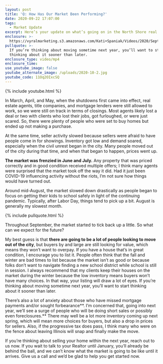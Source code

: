 ```yaml
---
layout: post
title: 'Q: How Has Our Market Been Performing?'
date: 2020-09-22 17:07:00
tags:
  - Market Update
excerpt: Here’s your update on what’s going on in the North Shore real estate market.
enclosure: >-
  https://vyralmarketing.s3.amazonaws.com/Kati+Spaniak/Videos/2020/September/Q-+How+Has+Our+Market+Been+Performing_.mp4
pullquote: >-
  If you’re thinking about moving sometime next year, you’ll want to start
  thinking about it sooner than later.
enclosure_type: video/mp4
enclosure_time:
use_youtube_image: false
youtube_alternate_image: /uploads/2020-10-2.jpg
youtube_code: 11Oq2OIxcSQ
---
```


{% include youtube.html %}

In March, April, and May, when the shutdowns first came into effect, real estate agents, title companies, and mortgage lenders were still allowed to work, so we were still on track in terms of closings. Most agents likely lost a deal or two with clients who lost their jobs, got furloughed, or were just scared. So, there were plenty of people who were set to buy homes but ended up not making a purchase.

At the same time, seller activity slowed because sellers were afraid to have people come in for showings. Inventory got low and demand soared, especially when the civil unrest began in the city. Many people moved out of the city during that time, and when that began to happen, prices went up.

**The market was frenzied in June and July.** Any property that was priced correctly and in good condition received multiple offers; I think many agents were surprised that the market took off the way it did. Had it just been COVID-19 influencing activity without the riots, I’m not sure how things would have turned out.&nbsp;

Around mid-August, the market slowed down drastically as people began to focus on getting their kids to school safely in light of the continuing pandemic. Typically, after Labor Day, things tend to pick up a bit. August is generally my slowest month.

{% include pullquote.html %}

Throughout September, the market started to tick back up a little. So what can we expect for the future?

My best guess is that **there are going to be a lot of people looking to move out of the city**, but buyers by and large are still looking for value, which means they won’t want to overpay. If you have a house that’s in great condition, I encourage you to list it. People often think that the fall and winter are bad times to list because the market isn’t as good or because folks don’t want to navigate finding a new school district while school is still in session. I always recommend that my clients keep their houses on the market during the winter because the low inventory means buyers won’t have many choices. In that way, your listing will draw a lot of eyes. If you’re thinking about moving sometime next year, you’ll want to start thinking about it sooner than later.

There’s also a lot of anxiety about those who have missed mortgage payments and/or sought forbearance**. I’m concerned that, going into next year, we’ll see a surge of people who will be doing short sales or possibly even foreclosures.** There may well be a lot more inventory coming up next spring, which will mean more choices for buyers, but also a drop in prices for sellers. Also, if the progressive tax does pass, I think many who were on the fence about leaving Illinois will snap and finally make the move.

If you’re thinking about selling your home within the next year, reach out to us now. If you wait to talk to your Realtor until January, you’ll already be behind the ball, and we can’t know what the market is going to be like until it arrives. Give us a call and we’d be glad to help you get started now.